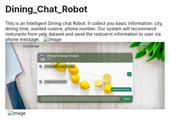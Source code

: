 # Dining_Chat_Robot
This is an Intelligent Dining chat Robot. It collect you basic information: city, dining time, wanted cuisine, phone number. Our system will recommend resturants from yelp dataset and send the restuarnt information to user via phone message.
&nbsp;
![image](https://github.com/ChenxiCui97/Dining_Chat_Robot/blob/master/images/cut1.PNG)
&nbsp;
![image](https://github.com/ChenxiCui97/Dining_Chat_Robot/blob/master/images/cut2.PNG)
&nbsp;
![image](https://github.com/ChenxiCui97/Dining_Chat_Robot/blob/master/images/cut3.PNG)
